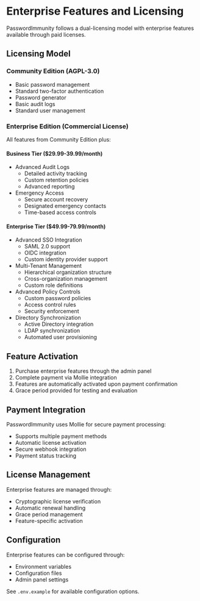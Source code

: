 # Enterprise Features and Licensing

PasswordImmunity follows a dual-licensing model with enterprise features available through paid licenses.

## Licensing Model

### Community Edition (AGPL-3.0)
- Basic password management
- Standard two-factor authentication
- Password generator
- Basic audit logs
- Standard user management

### Enterprise Edition (Commercial License)
All features from Community Edition plus:

#### Business Tier ($29.99-39.99/month)
- Advanced Audit Logs
  - Detailed activity tracking
  - Custom retention policies
  - Advanced reporting
- Emergency Access
  - Secure account recovery
  - Designated emergency contacts
  - Time-based access controls

#### Enterprise Tier ($49.99-79.99/month)
- Advanced SSO Integration
  - SAML 2.0 support
  - OIDC integration
  - Custom identity provider support
- Multi-Tenant Management
  - Hierarchical organization structure
  - Cross-organization management
  - Custom role definitions
- Advanced Policy Controls
  - Custom password policies
  - Access control rules
  - Security enforcement
- Directory Synchronization
  - Active Directory integration
  - LDAP synchronization
  - Automated user provisioning

## Feature Activation

1. Purchase enterprise features through the admin panel
2. Complete payment via Mollie integration
3. Features are automatically activated upon payment confirmation
4. Grace period provided for testing and evaluation

## Payment Integration

PasswordImmunity uses Mollie for secure payment processing:
- Supports multiple payment methods
- Automatic license activation
- Secure webhook integration
- Payment status tracking

## License Management

Enterprise features are managed through:
- Cryptographic license verification
- Automatic renewal handling
- Grace period management
- Feature-specific activation

## Configuration

Enterprise features can be configured through:
- Environment variables
- Configuration files
- Admin panel settings

See `.env.example` for available configuration options.
